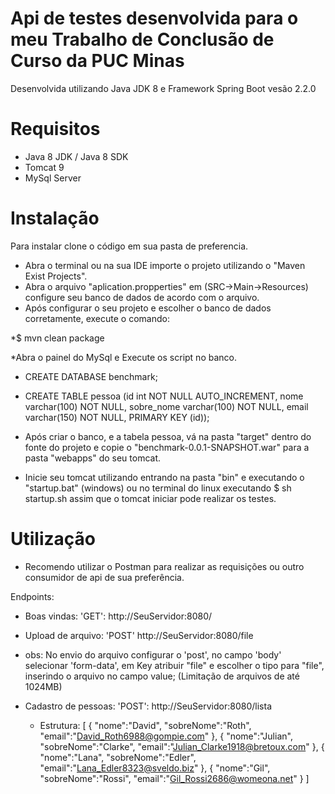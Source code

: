 # Api de testes desenvolvida para o meu Trabalho de Conclusão de Curso da PUC Minas 

Desenvolvida utilizando Java JDK 8 e Framework Spring Boot vesão 2.2.0

# Requisitos
* Java 8 JDK / Java 8 SDK
* Tomcat 9
* MySql Server

# Instalação
Para instalar clone o código em sua pasta de preferencia.
* Abra o terminal ou na sua IDE importe o projeto utilizando o "Maven Exist Projects".
* Abra o arquivo "aplication.propperties" em (SRC->Main->Resources) configure seu banco de dados de acordo com o arquivo.
* Após configurar o seu projeto e escolher o banco de dados corretamente, execute o comando:

*$ mvn clean package
  
*Abra o painel do MySql e Execute os script no banco.
  * CREATE DATABASE benchmark;  
  * CREATE TABLE pessoa (id int NOT NULL AUTO_INCREMENT, 
    nome varchar(100) NOT NULL, 
    sobre_nome varchar(100) NOT NULL, 
    email varchar(150) NOT NULL,
    PRIMARY KEY (id));
* Após criar o banco, e a tabela pessoa, vá na pasta "target" dentro do fonte do projeto e copie o "benchmark-0.0.1-SNAPSHOT.war"
para a pasta "webapps" do seu tomcat.

* Inicie seu tomcat utilizando entrando na pasta "bin" e executando o "startup.bat" (windows) ou no terminal do linux executando
$ sh startup.sh
assim que o tomcat iniciar pode realizar os testes.

# Utilização
* Recomendo utilizar o Postman para realizar as requisições ou outro consumidor de api de sua preferência.

Endpoints:
* Boas vindas: 'GET': http://SeuServidor:8080/
* Upload de arquivo: 'POST' http://SeuServidor:8080/file
* obs: No envio do arquivo configurar o 'post', no campo 'body' selecionar 'form-data', em Key atribuir "file" e escolher o tipo para "file", inserindo o arquivo no campo value; (Limitação de arquivos de até 1024MB)

* Cadastro de pessoas: 'POST': http://SeuServidor:8080/lista
  * Estrutura: 
    [
      {
        "nome":"David",
        "sobreNome":"Roth",
        "email":"David_Roth6988@gompie.com"
      },
      {
        "nome":"Julian",
        "sobreNome":"Clarke",
        "email":"Julian_Clarke1918@bretoux.com"
      },
      {
        "nome":"Lana",
        "sobreNome":"Edler",
        "email":"Lana_Edler8323@sveldo.biz"
      },
      {
        "nome":"Gil",
        "sobreNome":"Rossi",
        "email":"Gil_Rossi2686@womeona.net"
      }
    ]
